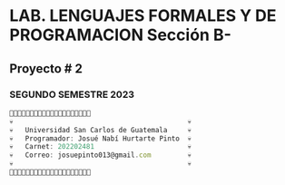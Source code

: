 # LAB. LENGUAJES FORMALES Y DE PROGRAMACION Sección B-
## Proyecto # 2
### SEGUNDO SEMESTRE 2023
```js
🎃💀💀💀💀💀💀💀💀💀💀💀💀💀💀💀💀💀💀🎃
💀                                           💀
💀   Universidad San Carlos de Guatemala     💀
💀   Programador: Josué Nabí Hurtarte Pinto  💀   
💀   Carnet: 202202481                       💀       
💀   Correo: josuepinto013@gmail.com         💀   
💀                                           💀       
🎃💀💀💀💀💀💀💀💀💀💀💀💀💀💀💀💀💀💀🎃
```